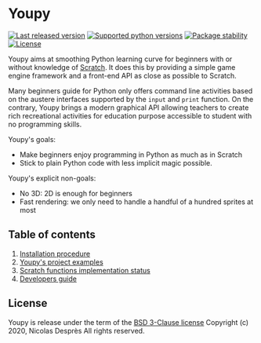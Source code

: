 # Youpy

[![Last released version](https://img.shields.io/pypi/v/youpy.svg)](https://pypi.org/project/youpy)
[![Supported python versions](https://img.shields.io/pypi/pyversions/youpy.svg)](https://pypi.org/project/youpy/)
[![Package stability](https://img.shields.io/pypi/status/youpy.svg)](https://pypi.org/project/youpy/)
[![License](https://img.shields.io/pypi/l/youpy.svg)](https://pypi.org/project/youpy/)

Youpy aims at smoothing Python learning curve for beginners with or without
knowledge of [Scratch](https://scratch.mit.edu/). It does this by
providing a simple game engine framework
and a front-end API as close as possible to Scratch.

Many beginners guide for Python only offers command line activities
based on the austere interfaces supported by the `input` and `print`
function. On the contrary, Youpy brings a modern graphical API allowing
teachers to create rich recreational activities for education purpose
accessible to student with no programming skills.

Youpy's goals:
- Make beginners enjoy programming in Python as much as in Scratch
- Stick to plain Python code with less implicit magic possible.

Youpy's explicit non-goals:
- No 3D: 2D is enough for beginners
- Fast rendering: we only need to handle a handful of a hundred
  sprites at most

## Table of contents

1. [Installation procedure](INSTALL.md)
1. [Youpy's project examples](EXAMPLES.md)
1. [Scratch functions implementation status](SCRATCH.md)
1. [Developers guide](HACKING.md)

## License

Youpy is release under the term of the [BSD 3-Clause license](LICENSE.txt)
Copyright (c) 2020, Nicolas Desprès
All rights reserved.
